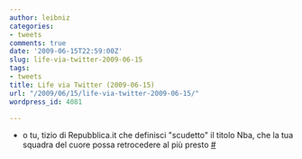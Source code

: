 ```yaml
---
author: leibniz
categories:
- tweets
comments: true
date: '2009-06-15T22:59:00Z'
slug: life-via-twitter-2009-06-15
tags:
- tweets
title: Life via Twitter (2009-06-15)
url: "/2009/06/15/life-via-twitter-2009-06-15/"
wordpress_id: 4081

---
```

* o tu, tizio di Repubblica.it che definisci "scudetto" il titolo Nba, che la tua squadra del cuore possa retrocedere al più presto [#](http://twitter.com/leibniz/statuses/2176533075)


